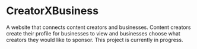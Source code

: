 # CreatorXBusiness
A website that connects content creators and businesses. Content creators create their profile for businesses to view and businesses choose what creators they would like to sponsor. This project is currently in progress.
